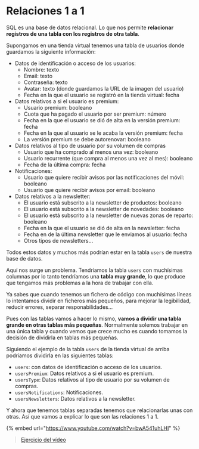 # Relaciones 1 a 1

SQL es una base de datos relacional. Lo que nos permite **relacionar registros de una tabla con los registros de otra tabla**.

Supongamos en una tienda virtual tenemos una tabla de usuarios donde guardamos la siguiente información:

- Datos de identificación o acceso de los usuarios:
   - Nombre: texto
   - Email: texto
   - Contraseña: texto
   - Avatar: texto (donde guardamos la URL de la imagen del usuario)
   - Fecha en la que el usuario se registró en la tienda virtual: fecha
- Datos relativos a si el usuario es premium:
   - Usuario premium: booleano
   - Cuota que ha pagado el usuario por ser premium: número
   - Fecha en la que el usuario se dió de alta en la versión premium: fecha
   - Fecha en la que al usuario se le acaba la versión premium: fecha
   - La versión premium se debe autorenovar: booleano
- Datos relativos al tipo de usuario por su volumen de compras
   - Usuario que ha comprado al menos una vez: booleano
   - Usuario recurrente (que compra al menos una vez al mes): booleano
   - Fecha de la última compra: fecha
- Notificaciones:
   - Usuario que quiere recibir avisos por las notificaciones del móvil: booleano
   - Usuario que quiere recibir avisos por email: booleano
- Datos relativos a la newsletter:
   - El usuario está subscrito a la newsletter de productos: booleano
   - El usuario está subscrito a la newsletter de novedades: booleano
   - El usuario está subscrito a la newsletter de nuevas zonas de reparto: booleano
   - Fecha en la que el usuario se dió de alta en la newsletter: fecha
   - Fecha en de la última newsletter que le enviamos al usuario: fecha
   - Otros tipos de newsletters...

Todos estos datos y muchos más podrían estar en la tabla `users` de nuestra base de datos.

Aquí nos surge un problema. Tendríamos la tabla `users` con muchísimas columnas por lo tanto tendríamos una **tabla muy grande**, lo que produce que tengamos más problemas a la hora de trabajar con ella.

Ya sabes que cuando tenemos un fichero de código con muchísimas líneas lo intentamos dividir en ficheros más pequeños, para mejorar la legibilidad, reducir errores, separar responabilidades...

Pues con las tablas vamos a hacer lo mismo, **vamos a dividir una tabla grande en otras tablas más pequeñas**. Normalmente solemos trabajar en una única tabla y cuando vemos que crece mucho es cuando tomamos la decisión de dividirla en tablas más pequeñas.

Siguiendo el ejemplo de la tabla `users` de la tienda virtual de arriba podríamos dividirla en las siguientes tablas:

- `users`: con datos de identificación o acceso de los usuarios.
- `usersPremium`: Datos relativos a si el usuario es premium.
- `usersType`: Datos relativos al tipo de usuario por su volumen de compras.
- `usersNotifications`: Notificaciones.
- `usersNewsletters`: Datos relativos a la newsletter.

Y ahora que tenemos tablas separadas tenemos que relacionarlas unas con otras. Así que vamos a explicar lo que son las relaciones 1 a 1.

{% embed url="https://www.youtube.com/watch?v=bwA541uhLHI" %}

> [Ejercicio del vídeo](https://github.com/Adalab/ejercicios-de-los-materiales/tree/main/promo-l/4-5-3-sql-relations-1-1)